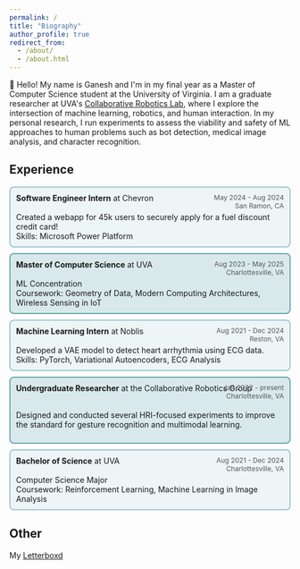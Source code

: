 ```yaml
---
permalink: /
title: "Biography"
author_profile: true
redirect_from: 
  - /about/
  - /about.html
---
```

<!-- <link rel="stylesheet" href="{{ base_path }}/assets/css/custom.css"> -->

:wave: Hello! My name is Ganesh and I'm in my final year as a Master of Computer Science student at the University of Virginia. I am a graduate researcher at UVA's [Collaborative Robotics Lab](https://www.collabrobotics.com/), where I explore the intersection of machine learning, robotics, and human interaction. In my personal research, I run experiments to assess the viability and safety of ML approaches to human problems such as bot detection, medical image analysis, and character recognition.

Experience
------
<div class="experience-box" style="position: relative;">
<b>Software Engineer Intern</b> at Chevron <br>
<div class="date" style="text-align: right;">May 2024 - Aug 2024<br>San Ramon, CA</div> <br>
Created a webapp for 45k users to securely apply for a fuel discount credit card! <br>
Skills: Microsoft Power Platform
</div>

<div class="experience-box2" style="position: relative;">
<b>Master of Computer Science</b> at UVA <br />

<div class="date" style="text-align: right;">Aug 2023 - May 2025<br>Charlottesville, VA</div> <br>
ML Concentration <br />
Coursework: Geometry of Data, Modern Computing Architectures, Wireless Sensing in IoT
</div>

<div class="experience-box" style="position: relative;">
<b>Machine Learning Intern</b> at Noblis <br>
<div class="date" style="text-align: right;">Aug 2021 - Dec 2024<br>Reston, VA</div> <br>
Developed a VAE model to detect heart arrhythmia using ECG data. <br>
Skills: PyTorch, Variational Autoencoders, ECG Analysis
</div>

<div class="experience-box2" style="position: relative;">
<b>Undergraduate Researcher</b> at the Collaborative Robotics Group <br>
<div class="date" style="text-align: right;">Jan 2022 - present<br>Charlottesville, VA</div> <br>

Designed and conducted several HRI-focused experiments to improve the standard for gesture recognition and multimodal learning.
</div>

<div class="experience-box" style="position: relative;">
<b>Bachelor of Science</b> at UVA <br />
<div class="date" style="text-align: right;">Aug 2021 - Dec 2024<br>Charlottesville, VA</div> <br>
Computer Science Major <br />
Coursework: Reinforcement Learning, Machine Learning in Image Analysis
</div>


<style>
.experience-box {
    /* background-color: #f0f0f0; */
    background-color: #edf5f7; /* Light gray background */
    border: 2px solid #9dc5cb; /* Light gray border */
    padding: 10px; /* Padding inside the box */
    margin-bottom: 10px; /* Space between boxes */
    border-radius: 8px; /* Rounded corners */
    position: relative; /* Ensure the date is positioned relative to this box */
}
.experience-box2 {
    /* background-color: #f0f0f0; */
    background-color: #d9e9eb; /* Light gray background */
    border: 2px solid #66A5AD; /* Light gray border */
    padding: 10px; /* Padding inside the box */
    margin-bottom: 10px; /* Space between boxes */
    border-radius: 8px; /* Rounded corners */
    position: relative; /* Ensure the date is positioned relative to this box */
}
.date {
    position: absolute; /* Position the date absolutely */
    top: 10px; /* Distance from the top */
    right: 10px; /* Distance from the right */
    font-size: 12px; /* Font size for the date */
    color: #555; /* Color for the date */
}
</style>

Other
------
My [Letterboxd](https://letterboxd.com/gnanduru/)